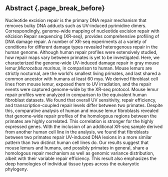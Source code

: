 ## Abstract {.page_break_before}

<!-- 250 words -->

Nucleotide excision repair is the primary DNA repair mechanism that removes bulky DNA adducts such as UV-induced pyrimidine dimers. 
Correspondingly, genome-wide mapping of nucleotide excision repair with eXcision Repair sequencing (XR-seq), provides comprehensive profiling of DNA damage repair. 
A number of XR-seq experiments at a variety of conditions for different damage types revealed heterogenous repair in the human genome.
Although human repair profiles were extensively studied, how repair maps vary between primates is yet to be investigated.
Here, we characterized the genome-wide UV-induced damage repair in gray mouse lemur,*Microcebus murinus*, in comparison to human.
Mouse lemurs are strictly nocturnal, are the world's smallest living primates, and last shared a common ancestor with humans at least 60 mya. 
We derived fibroblast cell lines from mouse lemur, exposed them to UV irradiation, and the repair events were captured genome-wide by the XR-seq protocol. 
Mouse lemur repair profiles were analyzed in comparison to the equivalent human fibroblast datasets.
We found that overall UV sensitivity, repair efficiency, and transcription-coupled repair levels differ between two primates.
Despite this, comparative analysis of human and mouse lemur fibroblasts revealed that genome-wide repair profiles of the homologous regions between the primates are highly correlated. 
This correlation is stronger for the highly expressed genes.
With the inclusion of an additional XR-seq sample derived from another human cell line in the analysis, we found that fibroblasts between two primates repair UV-induced DNA lesions in a more similar pattern than two distinct human cell lines do.
Our results suggest that mouse lemurs and humans, and possibly primates in general, share a homologous repair mechanism as well as genomic variance distribution, albeit with their variable repair efficiency.
This result also emphasizes the deep homologies of individual tissue types across the eukaryotic phylogeny.